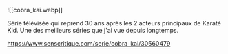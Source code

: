 ![[cobra_kai.webp]]

Série télévisée qui reprend 30 ans après les 2 acteurs principaux de Karaté Kid. Une des meilleurs séries que j'ai vue depuis longtemps.

https://www.senscritique.com/serie/cobra_kai/30560479
